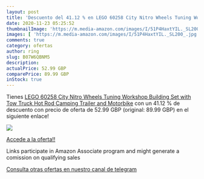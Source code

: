 ```yaml
---
layout: post
title: 'Descuento del 41.12 % en LEGO 60258 City Nitro Wheels Tuning Work'
date: 2020-11-23 05:25:52
thumbnailImage: 'https://m.media-amazon.com/images/I/51P4HaxtYIL._SL200_.jpg'
images: [ 'https://m.media-amazon.com/images/I/51P4HaxtYIL._SL200_.jpg' ]
comments: true
category: ofertas
author: ring
slug: B07W6QBNM5
description:
actualPrice: 52.99 GBP
comparePrice: 89.99 GBP
inStock: true
---
```


Tienes [LEGO 60258 City Nitro Wheels Tuning Workshop Building Set with Tow Truck  Hot Rod  Camping Trailer and Motorbike](https://www.amazon.co.uk/dp/B07W6QBNM5/?tag=redken01-21) con un 41.12 % de descuento con precio de oferta de 52.99 GBP (original: 89.99 GBP) en el siguiente enlace!

[![](https://m.media-amazon.com/images/I/51P4HaxtYIL._SL200_.jpg)](https://www.amazon.co.uk/dp/B07W6QBNM5/?tag=redken01-21)

[Accede a la oferta!!](https://www.amazon.co.uk/dp/B07W6QBNM5/?tag=redken01-21)

Links participate in Amazon Associate program and might generate a comission on qualifying sales

[Consulta otras ofertas en nuestro canal de telegram](https://t.me/s/ofertas25)
